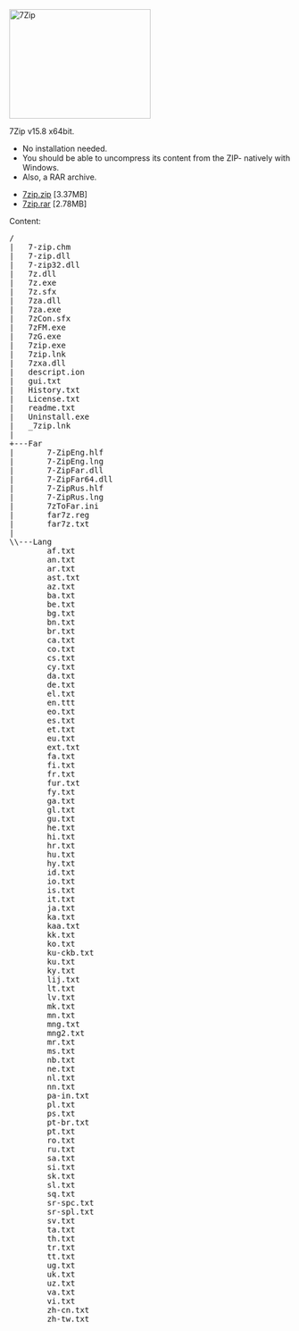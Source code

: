 <img src="https://icompile.eladkarako.com/_uploads/2016/11/icompile.eladkarako.com_7zip_logo.png" alt="7Zip" width="253" height="196"/>

7Zip v15.8 x64bit.

- No installation needed.
- You should be able to uncompress its content from the ZIP- natively with Windows.
- Also, a RAR archive.
<!--more-->
<ul>
<li><a href="https://icompile.eladkarako.com/_uploads/2016/11/7zip.zip" download="7zip.zip">7zip.zip</a> [3.37MB]</li>
<li><a href="https://icompile.eladkarako.com/_uploads/2016/11/7zip.rar" download="7zip.rar">7zip.rar</a> [2.78MB]</li>
</ul>

Content:
<pre>
/
|   7-zip.chm
|   7-zip.dll
|   7-zip32.dll
|   7z.dll
|   7z.exe
|   7z.sfx
|   7za.dll
|   7za.exe
|   7zCon.sfx
|   7zFM.exe
|   7zG.exe
|   7zip.exe
|   7zip.lnk
|   7zxa.dll
|   descript.ion
|   gui.txt
|   History.txt
|   License.txt
|   readme.txt
|   Uninstall.exe
|   _7zip.lnk
|   
+---Far
|       7-ZipEng.hlf
|       7-ZipEng.lng
|       7-ZipFar.dll
|       7-ZipFar64.dll
|       7-ZipRus.hlf
|       7-ZipRus.lng
|       7zToFar.ini
|       far7z.reg
|       far7z.txt
|       
\\---Lang
        af.txt
        an.txt
        ar.txt
        ast.txt
        az.txt
        ba.txt
        be.txt
        bg.txt
        bn.txt
        br.txt
        ca.txt
        co.txt
        cs.txt
        cy.txt
        da.txt
        de.txt
        el.txt
        en.ttt
        eo.txt
        es.txt
        et.txt
        eu.txt
        ext.txt
        fa.txt
        fi.txt
        fr.txt
        fur.txt
        fy.txt
        ga.txt
        gl.txt
        gu.txt
        he.txt
        hi.txt
        hr.txt
        hu.txt
        hy.txt
        id.txt
        io.txt
        is.txt
        it.txt
        ja.txt
        ka.txt
        kaa.txt
        kk.txt
        ko.txt
        ku-ckb.txt
        ku.txt
        ky.txt
        lij.txt
        lt.txt
        lv.txt
        mk.txt
        mn.txt
        mng.txt
        mng2.txt
        mr.txt
        ms.txt
        nb.txt
        ne.txt
        nl.txt
        nn.txt
        pa-in.txt
        pl.txt
        ps.txt
        pt-br.txt
        pt.txt
        ro.txt
        ru.txt
        sa.txt
        si.txt
        sk.txt
        sl.txt
        sq.txt
        sr-spc.txt
        sr-spl.txt
        sv.txt
        ta.txt
        th.txt
        tr.txt
        tt.txt
        ug.txt
        uk.txt
        uz.txt
        va.txt
        vi.txt
        zh-cn.txt
        zh-tw.txt

</pre>